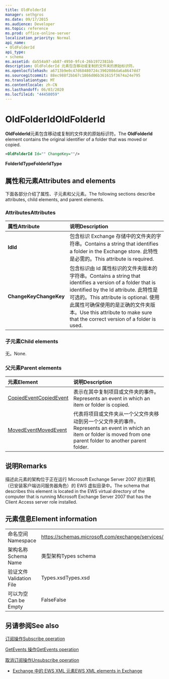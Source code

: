 ```yaml
---
title: OldFolderId
manager: sethgros
ms.date: 09/17/2015
ms.audience: Developer
ms.topic: reference
ms.prod: office-online-server
localization_priority: Normal
api_name:
- OldFolderId
api_type:
- schema
ms.assetid: da554a97-ab87-4950-9fc4-26b1972381bb
description: OldFolderId 元素包含移动或复制的文件夹的原始标识符。
ms.openlocfilehash: a6713b9e0c47d68480724c3902086da6a8647dd7
ms.sourcegitcommit: 88ec988f2bb67c1866d06b361615f3674a24e795
ms.translationtype: MT
ms.contentlocale: zh-CN
ms.lasthandoff: 06/03/2020
ms.locfileid: "44458059"
---
```

# <a name="oldfolderid"></a><span data-ttu-id="7bc51-103">OldFolderId</span><span class="sxs-lookup"><span data-stu-id="7bc51-103">OldFolderId</span></span>

<span data-ttu-id="7bc51-104">**OldFolderId**元素包含移动或复制的文件夹的原始标识符。</span><span class="sxs-lookup"><span data-stu-id="7bc51-104">The **OldFolderId** element contains the original identifier of a folder that was moved or copied.</span></span> 
  
```xml
<OldFolderId Id="" ChangeKey=""/>
```

 <span data-ttu-id="7bc51-105">**FolderIdType**</span><span class="sxs-lookup"><span data-stu-id="7bc51-105">**FolderIdType**</span></span>
## <a name="attributes-and-elements"></a><span data-ttu-id="7bc51-106">属性和元素</span><span class="sxs-lookup"><span data-stu-id="7bc51-106">Attributes and elements</span></span>

<span data-ttu-id="7bc51-107">下面各部分介绍了属性、子元素和父元素。</span><span class="sxs-lookup"><span data-stu-id="7bc51-107">The following sections describe attributes, child elements, and parent elements.</span></span>
  
### <a name="attributes"></a><span data-ttu-id="7bc51-108">Attributes</span><span class="sxs-lookup"><span data-stu-id="7bc51-108">Attributes</span></span>

|<span data-ttu-id="7bc51-109">**属性**</span><span class="sxs-lookup"><span data-stu-id="7bc51-109">**Attribute**</span></span>|<span data-ttu-id="7bc51-110">**说明**</span><span class="sxs-lookup"><span data-stu-id="7bc51-110">**Description**</span></span>|
|:-----|:-----|
|<span data-ttu-id="7bc51-111">**Id**</span><span class="sxs-lookup"><span data-stu-id="7bc51-111">**Id**</span></span> <br/> |<span data-ttu-id="7bc51-112">包含标识 Exchange 存储中的文件夹的字符串。</span><span class="sxs-lookup"><span data-stu-id="7bc51-112">Contains a string that identifies a folder in the Exchange store.</span></span> <span data-ttu-id="7bc51-113">此特性是必需的。</span><span class="sxs-lookup"><span data-stu-id="7bc51-113">This attribute is required.</span></span>  <br/> |
|<span data-ttu-id="7bc51-114">**ChangeKey**</span><span class="sxs-lookup"><span data-stu-id="7bc51-114">**ChangeKey**</span></span> <br/> |<span data-ttu-id="7bc51-115">包含标识由 Id 属性标识的文件夹版本的字符串。</span><span class="sxs-lookup"><span data-stu-id="7bc51-115">Contains a string that identifies a version of a folder that is identified by the Id attribute.</span></span> <span data-ttu-id="7bc51-116">此特性是可选的。</span><span class="sxs-lookup"><span data-stu-id="7bc51-116">This attribute is optional.</span></span> <span data-ttu-id="7bc51-117">使用此属性可确保使用的是正确的文件夹版本。</span><span class="sxs-lookup"><span data-stu-id="7bc51-117">Use this attribute to make sure that the correct version of a folder is used.</span></span>  <br/> |
   
### <a name="child-elements"></a><span data-ttu-id="7bc51-118">子元素</span><span class="sxs-lookup"><span data-stu-id="7bc51-118">Child elements</span></span>

<span data-ttu-id="7bc51-119">无。</span><span class="sxs-lookup"><span data-stu-id="7bc51-119">None.</span></span>
  
### <a name="parent-elements"></a><span data-ttu-id="7bc51-120">父元素</span><span class="sxs-lookup"><span data-stu-id="7bc51-120">Parent elements</span></span>

|<span data-ttu-id="7bc51-121">**元素**</span><span class="sxs-lookup"><span data-stu-id="7bc51-121">**Element**</span></span>|<span data-ttu-id="7bc51-122">**说明**</span><span class="sxs-lookup"><span data-stu-id="7bc51-122">**Description**</span></span>|
|:-----|:-----|
|[<span data-ttu-id="7bc51-123">CopiedEvent</span><span class="sxs-lookup"><span data-stu-id="7bc51-123">CopiedEvent</span></span>](copiedevent.md) <br/> |<span data-ttu-id="7bc51-124">表示在其中复制项目或文件夹的事件。</span><span class="sxs-lookup"><span data-stu-id="7bc51-124">Represents an event in which an item or folder is copied.</span></span>  <br/> |
|[<span data-ttu-id="7bc51-125">MovedEvent</span><span class="sxs-lookup"><span data-stu-id="7bc51-125">MovedEvent</span></span>](movedevent.md) <br/> |<span data-ttu-id="7bc51-126">代表将项目或文件夹从一个父文件夹移动到另一个父文件夹的事件。</span><span class="sxs-lookup"><span data-stu-id="7bc51-126">Represents an event in which an item or folder is moved from one parent folder to another parent folder.</span></span>  <br/> |
   
## <a name="remarks"></a><span data-ttu-id="7bc51-127">说明</span><span class="sxs-lookup"><span data-stu-id="7bc51-127">Remarks</span></span>

<span data-ttu-id="7bc51-128">描述此元素的架构位于正在运行 Microsoft Exchange Server 2007 的计算机（已安装客户端访问服务器角色）的 EWS 虚拟目录中。</span><span class="sxs-lookup"><span data-stu-id="7bc51-128">The schema that describes this element is located in the EWS virtual directory of the computer that is running Microsoft Exchange Server 2007 that has the Client Access server role installed.</span></span>
  
## <a name="element-information"></a><span data-ttu-id="7bc51-129">元素信息</span><span class="sxs-lookup"><span data-stu-id="7bc51-129">Element information</span></span>

|||
|:-----|:-----|
|<span data-ttu-id="7bc51-130">命名空间</span><span class="sxs-lookup"><span data-stu-id="7bc51-130">Namespace</span></span>  <br/> |https://schemas.microsoft.com/exchange/services/2006/types  <br/> |
|<span data-ttu-id="7bc51-131">架构名称</span><span class="sxs-lookup"><span data-stu-id="7bc51-131">Schema Name</span></span>  <br/> |<span data-ttu-id="7bc51-132">类型架构</span><span class="sxs-lookup"><span data-stu-id="7bc51-132">Types schema</span></span>  <br/> |
|<span data-ttu-id="7bc51-133">验证文件</span><span class="sxs-lookup"><span data-stu-id="7bc51-133">Validation File</span></span>  <br/> |<span data-ttu-id="7bc51-134">Types.xsd</span><span class="sxs-lookup"><span data-stu-id="7bc51-134">Types.xsd</span></span>  <br/> |
|<span data-ttu-id="7bc51-135">可以为空</span><span class="sxs-lookup"><span data-stu-id="7bc51-135">Can be Empty</span></span>  <br/> |<span data-ttu-id="7bc51-136">False</span><span class="sxs-lookup"><span data-stu-id="7bc51-136">False</span></span>  <br/> |
   
## <a name="see-also"></a><span data-ttu-id="7bc51-137">另请参阅</span><span class="sxs-lookup"><span data-stu-id="7bc51-137">See also</span></span>



[<span data-ttu-id="7bc51-138">订阅操作</span><span class="sxs-lookup"><span data-stu-id="7bc51-138">Subscribe operation</span></span>](subscribe-operation.md)
  
[<span data-ttu-id="7bc51-139">GetEvents 操作</span><span class="sxs-lookup"><span data-stu-id="7bc51-139">GetEvents operation</span></span>](getevents-operation.md)
  
[<span data-ttu-id="7bc51-140">取消订阅操作</span><span class="sxs-lookup"><span data-stu-id="7bc51-140">Unsubscribe operation</span></span>](unsubscribe-operation.md)


- [<span data-ttu-id="7bc51-141">Exchange 中的 EWS XML 元素</span><span class="sxs-lookup"><span data-stu-id="7bc51-141">EWS XML elements in Exchange</span></span>](ews-xml-elements-in-exchange.md)

